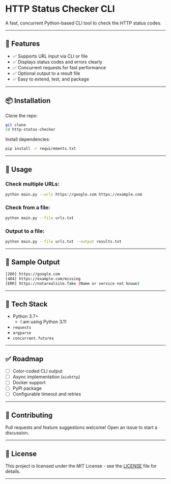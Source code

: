 # HTTP Status Checker CLI

A fast, concurrent Python-based CLI tool to check the HTTP status codes.

---

## 🚀 Features

- ✅ Supports URL input via CLI or file
- ✅ Displays status codes and errors clearly
- ✅ Concurrent requests for fast performance
- ✅ Optional output to a result file
- ✅ Easy to extend, test, and package

---

## 📦 Installation

Clone the repo:

```bash
git clone 
cd http-status-checker
```

Install dependencies:

```bash
pip install -r requirements.txt
```

---

## 🧪 Usage

### Check multiple URLs:

```bash
python main.py --urls https://google.com https://example.com
```

### Check from a file:

```bash
python main.py --file urls.txt
```

### Output to a file:

```bash
python main.py --file urls.txt --output results.txt
```

---

## 📄 Sample Output

```bash
[200] https://google.com
[404] https://example.com/missing
[ERR] https://notarealsite.fake (Name or service not known)
```

---

## 🔧 Tech Stack

- Python 3.7+
    - I am using Python 3.11
- `requests`
- `argparse`
- `concurrent.futures`

---

## ✅ Roadmap

- [ ] Color-coded CLI output
- [ ] Async implementation (`aiohttp`)
- [ ] Docker support
- [ ] PyPI package
- [ ] Configurable timeout and retries

---

## 🤝 Contributing

Pull requests and feature suggestions welcome! Open an issue to start a discussion.

---

## 📝 License

This project is licensed under the MIT License - see the [LICENSE](LICENSE) file for details.

---